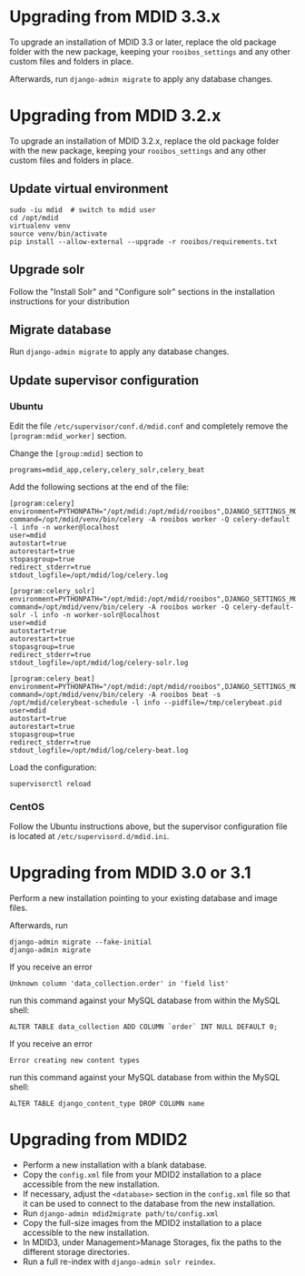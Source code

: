 # Upgrading from MDID 3.3.x

To upgrade an installation of MDID 3.3 or later, replace the old
package folder with the new package, keeping your `rooibos_settings` and
any other custom files and folders in place.

Afterwards, run `django-admin migrate` to apply any database changes.


# Upgrading from MDID 3.2.x

To upgrade an installation of MDID 3.2.x, replace the old
package folder with the new package, keeping your `rooibos_settings` and
any other custom files and folders in place.

## Update virtual environment
```
sudo -iu mdid  # switch to mdid user
cd /opt/mdid
virtualenv venv
source venv/bin/activate
pip install --allow-external --upgrade -r rooibos/requirements.txt
```

## Upgrade solr

Follow the "Install Solr" and "Configure solr" sections in the installation
instructions for your distribution

## Migrate database

Run `django-admin migrate` to apply any database changes.

## Update supervisor configuration

### Ubuntu

Edit the file `/etc/supervisor/conf.d/mdid.conf` and completely remove the
`[program:mdid_worker]` section.

Change the `[group:mdid]` section to
```
programs=mdid_app,celery,celery_solr,celery_beat
```

Add the following sections at the end of the file:

```
[program:celery]
environment=PYTHONPATH="/opt/mdid:/opt/mdid/rooibos",DJANGO_SETTINGS_MODULE="rooibos_settings.local_settings"
command=/opt/mdid/venv/bin/celery -A rooibos worker -Q celery-default -l info -n worker@localhost
user=mdid
autostart=true
autorestart=true
stopasgroup=true
redirect_stderr=true
stdout_logfile=/opt/mdid/log/celery.log

[program:celery_solr]
environment=PYTHONPATH="/opt/mdid:/opt/mdid/rooibos",DJANGO_SETTINGS_MODULE="rooibos_settings.local_settings"
command=/opt/mdid/venv/bin/celery -A rooibos worker -Q celery-default-solr -l info -n worker-solr@localhost
user=mdid
autostart=true
autorestart=true
stopasgroup=true
redirect_stderr=true
stdout_logfile=/opt/mdid/log/celery-solr.log

[program:celery_beat]
environment=PYTHONPATH="/opt/mdid:/opt/mdid/rooibos",DJANGO_SETTINGS_MODULE="rooibos_settings.local_settings"
command=/opt/mdid/venv/bin/celery -A rooibos beat -s /opt/mdid/celerybeat-schedule -l info --pidfile=/tmp/celerybeat.pid
user=mdid
autostart=true
autorestart=true
stopasgroup=true
redirect_stderr=true
stdout_logfile=/opt/mdid/log/celery-beat.log
```

Load the configuration:
```
supervisorctl reload
```

### CentOS

Follow the Ubuntu instructions above, but the supervisor configuration
file is located at `/etc/supervisord.d/mdid.ini`.


# Upgrading from MDID 3.0 or 3.1

Perform a new installation pointing to your existing database and image files.

Afterwards, run

    django-admin migrate --fake-initial
    django-admin migrate

If you receive an error

    Unknown column 'data_collection.order' in 'field list'

run this command against your MySQL database from within the MySQL shell:

    ALTER TABLE data_collection ADD COLUMN `order` INT NULL DEFAULT 0;

If you receive an error

    Error creating new content types

run this command against your MySQL database from within the MySQL shell:

    ALTER TABLE django_content_type DROP COLUMN name


# Upgrading from MDID2

* Perform a new installation with a blank database.
* Copy the `config.xml` file from your MDID2 installation to a place accessible
  from the new installation.
* If necessary, adjust the `<database>` section in the `config.xml` file so
  that it can be used to connect to the database from the new installation.
* Run `django-admin mdid2migrate path/to/config.xml`
* Copy the full-size images from the MDID2 installation to a place accessible
  to the new installation.
* In MDID3, under Management>Manage Storages, fix the paths to the different
  storage directories.
* Run a full re-index with `django-admin solr reindex`.

